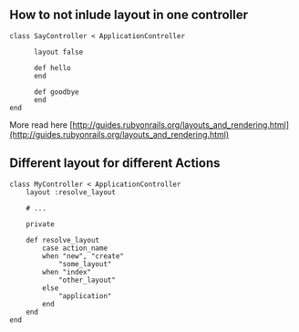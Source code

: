 ## How to not inlude layout in one controller
	
	class SayController < ApplicationController

		  layout false

		  def hello
		  end

		  def goodbye
		  end
	end

More read here [http://guides.rubyonrails.org/layouts_and_rendering.html](http://guides.rubyonrails.org/layouts_and_rendering.html)	


## Different layout for different Actions

	class MyController < ApplicationController
		layout :resolve_layout

		# ...

		private

		def resolve_layout
			case action_name
			when "new", "create"
				"some_layout"
			when "index"
				"other_layout"
			else
				"application"
			end
		end
	end